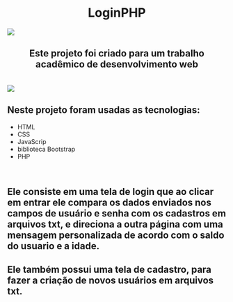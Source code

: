 <div align="center"><h1>LoginPHP</h1></div>

<img src="https://camo.githubusercontent.com/76109812f3127b0f86940373897b04ac8943cb3c0f057f90046444480f61bafd/68747470733a2f2f692e696d6775722e636f6d2f77617856496d762e706e67">
<br>
<div align="center"><h2>Este projeto foi criado para um trabalho acadêmico de desenvolvimento web</h2></div>
<br>
<img src="https://camo.githubusercontent.com/76109812f3127b0f86940373897b04ac8943cb3c0f057f90046444480f61bafd/68747470733a2f2f692e696d6775722e636f6d2f77617856496d762e706e67">
<br>
<div><h2>Neste projeto foram usadas as tecnologias:</h2>
     <ul>
     <li>HTML</li>
     <li>CSS</li>
     <li>JavaScrip</li>
     <li>biblioteca Bootstrap</li>
     <li>PHP</li>
     </ul>
</div>
<br>
<div>
<h2>Ele consiste em uma tela de login que ao clicar em entrar ele compara os dados enviados nos campos de usuário e senha com os cadastros em arquivos txt, 
e direciona a outra página com uma mensagem personalizada de acordo com o saldo do usuario e a idade.</h2>
<h2>Ele também possui uma tela de cadastro, para fazer a criação de novos usuários em arquivos txt.</h2>
</div>
